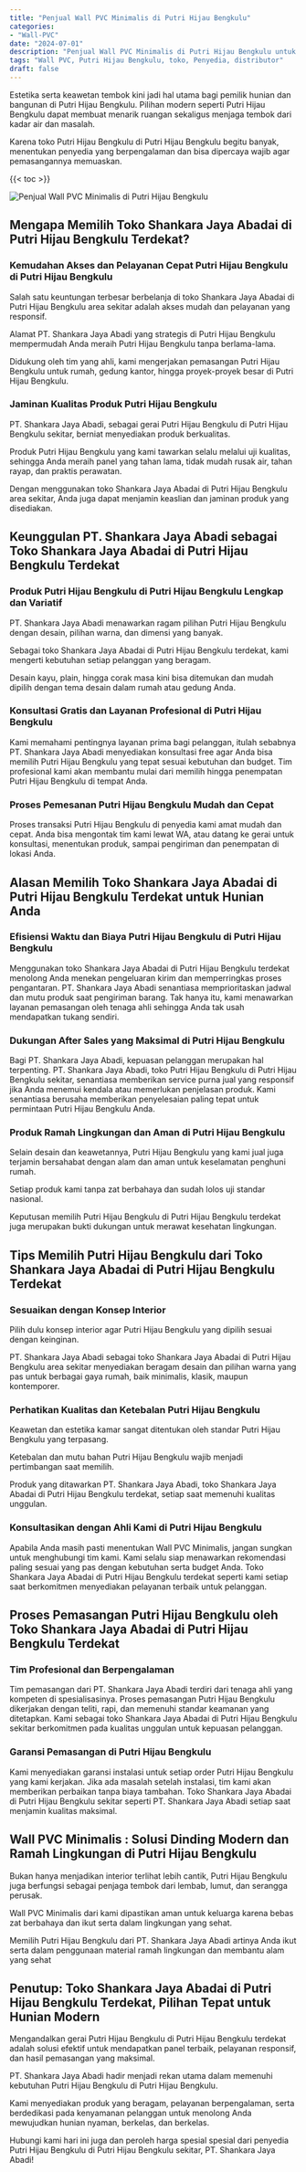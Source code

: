 ```yaml
---
title: "Penjual Wall PVC Minimalis di Putri Hijau Bengkulu"
categories: 
- "Wall-PVC"
date: "2024-07-01"
description: "Penjual Wall PVC Minimalis di Putri Hijau Bengkulu untuk hunian, perkantoran, serta ritel. Produk berkualitas, variasi motif, variasi warna modern, beserta jasa instalasi ditangani oleh tenaga ahli berpengalaman dan jaminan resmi!|Jasa distribusi Wall PVC Minimalis di Putri Hijau Bengkulu bagi kebutuhan hunian, perkantoran, atau toko, beserta panel berkualitas dan pemasangan oleh tim ahli serta kepastian resmi.|Pilihan Wall PVC Minimalis di Putri Hijau Bengkulu yang terpercaya bagi rumah, kantor, serta gerai, bersama produk unggulan dan pemasangan oleh tenaga ahli berpengalaman dan kepastian resmi.|Distribusi Wall PVC Minimalis di Putri Hijau Bengkulu untuk hunian, perkantoran, serta toko, beserta material berkualitas dan instalasi oleh tenaga ahli berpengalaman, disertai beserta garansi resmi.}"
tags: "Wall PVC, Putri Hijau Bengkulu, toko, Penyedia, distributor"
draft: false
---
```


Estetika serta keawetan tembok kini jadi hal utama bagi pemilik hunian dan bangunan di Putri Hijau Bengkulu. Pilihan modern seperti Putri Hijau Bengkulu dapat membuat menarik ruangan sekaligus menjaga tembok dari kadar air dan masalah.

Karena toko Putri Hijau Bengkulu di Putri Hijau Bengkulu begitu banyak, menentukan penyedia yang berpengalaman dan bisa dipercaya wajib agar pemasangannya memuaskan.

{{< toc >}}

![Penjual Wall PVC Minimalis di Putri Hijau Bengkulu](/images/Wall-PVC/Penjual-Wall-PVC-Minimalis-di-Putri-Hijau-Bengkulu.png)


## Mengapa Memilih Toko Shankara Jaya Abadai di Putri Hijau Bengkulu Terdekat?

### Kemudahan Akses dan Pelayanan Cepat Putri Hijau Bengkulu di Putri Hijau Bengkulu

Salah satu keuntungan terbesar berbelanja di toko Shankara Jaya Abadai di Putri Hijau Bengkulu area sekitar adalah akses mudah dan pelayanan yang responsif.

Alamat PT. Shankara Jaya Abadi yang strategis di Putri Hijau Bengkulu mempermudah Anda meraih Putri Hijau Bengkulu tanpa berlama-lama.

Didukung oleh tim yang ahli, kami mengerjakan pemasangan Putri Hijau Bengkulu untuk rumah, gedung kantor, hingga proyek-proyek besar di Putri Hijau Bengkulu.

### Jaminan Kualitas Produk Putri Hijau Bengkulu

PT. Shankara Jaya Abadi, sebagai gerai Putri Hijau Bengkulu di Putri Hijau Bengkulu sekitar, berniat menyediakan produk berkualitas.

Produk Putri Hijau Bengkulu yang kami tawarkan selalu melalui uji kualitas, sehingga Anda meraih panel yang tahan lama, tidak mudah rusak air, tahan rayap, dan praktis perawatan.

Dengan menggunakan toko Shankara Jaya Abadai di Putri Hijau Bengkulu area sekitar, Anda juga dapat menjamin keaslian dan jaminan produk yang disediakan.

## Keunggulan PT. Shankara Jaya Abadi sebagai Toko Shankara Jaya Abadai di Putri Hijau Bengkulu Terdekat

### Produk Putri Hijau Bengkulu di Putri Hijau Bengkulu Lengkap dan Variatif

PT. Shankara Jaya Abadi menawarkan ragam pilihan Putri Hijau Bengkulu dengan desain, pilihan warna, dan dimensi yang banyak.

Sebagai toko Shankara Jaya Abadai di Putri Hijau Bengkulu terdekat, kami mengerti kebutuhan setiap pelanggan yang beragam.

Desain kayu, plain, hingga corak masa kini bisa ditemukan dan mudah dipilih dengan tema desain dalam rumah atau gedung Anda.

### Konsultasi Gratis dan Layanan Profesional di Putri Hijau Bengkulu

Kami memahami pentingnya layanan prima bagi pelanggan, itulah sebabnya PT. Shankara Jaya Abadi menyediakan konsultasi free agar Anda bisa memilih Putri Hijau Bengkulu yang tepat sesuai kebutuhan dan budget. Tim profesional kami akan membantu mulai dari memilih hingga penempatan Putri Hijau Bengkulu di tempat Anda.

### Proses Pemesanan Putri Hijau Bengkulu Mudah dan Cepat

Proses transaksi Putri Hijau Bengkulu di penyedia kami amat mudah dan cepat. Anda bisa mengontak tim kami lewat WA, atau datang ke gerai untuk konsultasi, menentukan produk, sampai pengiriman dan penempatan di lokasi Anda.

## Alasan Memilih Toko Shankara Jaya Abadai di Putri Hijau Bengkulu Terdekat untuk Hunian Anda

### Efisiensi Waktu dan Biaya Putri Hijau Bengkulu di Putri Hijau Bengkulu

Menggunakan toko Shankara Jaya Abadai di Putri Hijau Bengkulu terdekat menolong Anda menekan pengeluaran kirim dan memperringkas proses pengantaran. PT. Shankara Jaya Abadi senantiasa memprioritaskan jadwal dan mutu produk saat pengiriman barang. Tak hanya itu, kami menawarkan layanan pemasangan oleh tenaga ahli sehingga Anda tak usah mendapatkan tukang sendiri.

### Dukungan After Sales yang Maksimal di Putri Hijau Bengkulu

Bagi PT. Shankara Jaya Abadi, kepuasan pelanggan merupakan hal terpenting. PT. Shankara Jaya Abadi, toko Putri Hijau Bengkulu di Putri Hijau Bengkulu sekitar, senantiasa memberikan service purna jual yang responsif jika Anda menemui kendala atau memerlukan penjelasan produk. Kami senantiasa berusaha memberikan penyelesaian paling tepat untuk permintaan Putri Hijau Bengkulu Anda.

### Produk Ramah Lingkungan dan Aman di Putri Hijau Bengkulu

Selain desain dan keawetannya, Putri Hijau Bengkulu yang kami jual juga terjamin bersahabat dengan alam dan aman untuk keselamatan penghuni rumah.

Setiap produk kami tanpa zat berbahaya dan sudah lolos uji standar nasional.

Keputusan memilih Putri Hijau Bengkulu di Putri Hijau Bengkulu terdekat juga merupakan bukti dukungan untuk merawat kesehatan lingkungan.

## Tips Memilih Putri Hijau Bengkulu dari Toko Shankara Jaya Abadai di Putri Hijau Bengkulu Terdekat

### Sesuaikan dengan Konsep Interior 

Pilih dulu konsep interior agar Putri Hijau Bengkulu yang dipilih sesuai dengan keinginan.

PT. Shankara Jaya Abadi sebagai toko Shankara Jaya Abadai di Putri Hijau Bengkulu area sekitar menyediakan beragam desain dan pilihan warna yang pas untuk berbagai gaya rumah, baik minimalis, klasik, maupun kontemporer.

### Perhatikan Kualitas dan Ketebalan Putri Hijau Bengkulu

Keawetan dan estetika kamar sangat ditentukan oleh standar Putri Hijau Bengkulu yang terpasang.

Ketebalan dan mutu bahan Putri Hijau Bengkulu wajib menjadi pertimbangan saat memilih.

Produk yang ditawarkan PT. Shankara Jaya Abadi, toko Shankara Jaya Abadai di Putri Hijau Bengkulu terdekat, setiap saat memenuhi kualitas unggulan.

### Konsultasikan dengan Ahli Kami di Putri Hijau Bengkulu

Apabila Anda masih pasti menentukan Wall PVC Minimalis, jangan sungkan untuk menghubungi tim kami. Kami selalu siap menawarkan rekomendasi paling sesuai yang pas dengan kebutuhan serta budget Anda. Toko Shankara Jaya Abadai di Putri Hijau Bengkulu terdekat seperti kami setiap saat berkomitmen menyediakan pelayanan terbaik untuk pelanggan.

## Proses Pemasangan Putri Hijau Bengkulu oleh Toko Shankara Jaya Abadai di Putri Hijau Bengkulu Terdekat

### Tim Profesional dan Berpengalaman

Tim pemasangan dari PT. Shankara Jaya Abadi terdiri dari tenaga ahli yang kompeten di spesialisasinya. Proses pemasangan Putri Hijau Bengkulu dikerjakan dengan teliti, rapi, dan memenuhi standar keamanan yang ditetapkan. Kami sebagai toko Shankara Jaya Abadai di Putri Hijau Bengkulu sekitar berkomitmen pada kualitas unggulan untuk kepuasan pelanggan.

### Garansi Pemasangan di Putri Hijau Bengkulu

Kami menyediakan garansi instalasi untuk setiap order Putri Hijau Bengkulu yang kami kerjakan. Jika ada masalah setelah instalasi, tim kami akan memberikan perbaikan tanpa biaya tambahan. Toko Shankara Jaya Abadai di Putri Hijau Bengkulu sekitar seperti PT. Shankara Jaya Abadi setiap saat menjamin kualitas maksimal.

##  Wall PVC Minimalis : Solusi Dinding Modern dan Ramah Lingkungan di Putri Hijau Bengkulu

Bukan hanya menjadikan interior terlihat lebih cantik, Putri Hijau Bengkulu juga berfungsi sebagai penjaga tembok dari lembab, lumut, dan serangga perusak.

 Wall PVC Minimalis  dari kami dipastikan aman untuk keluarga karena bebas zat berbahaya dan ikut serta dalam lingkungan yang sehat.

Memilih Putri Hijau Bengkulu dari PT. Shankara Jaya Abadi artinya Anda ikut serta dalam penggunaan material ramah lingkungan dan membantu alam yang sehat

## Penutup: Toko Shankara Jaya Abadai di Putri Hijau Bengkulu Terdekat, Pilihan Tepat untuk Hunian Modern

Mengandalkan gerai Putri Hijau Bengkulu di Putri Hijau Bengkulu terdekat adalah solusi efektif untuk mendapatkan panel terbaik, pelayanan responsif, dan hasil pemasangan yang maksimal.

PT. Shankara Jaya Abadi hadir menjadi rekan utama dalam memenuhi kebutuhan Putri Hijau Bengkulu di Putri Hijau Bengkulu.

Kami menyediakan produk yang beragam, pelayanan berpengalaman, serta berdedikasi pada kenyamanan pelanggan untuk menolong Anda mewujudkan hunian nyaman, berkelas, dan berkelas.

Hubungi kami hari ini juga dan peroleh harga spesial spesial dari penyedia Putri Hijau Bengkulu di Putri Hijau Bengkulu sekitar, PT. Shankara Jaya Abadi!
